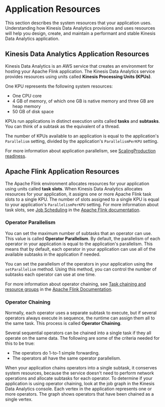 # Application Resources<a name="how-resources"></a>

This section describes the system resources that your application uses\. Understanding how Kinesis Data Analytics provisions and uses resources will help you design, create, and maintain a performant and stable Kinesis Data Analytics application\.

## Kinesis Data Analytics Application Resources<a name="how-resources-kda"></a>

Kinesis Data Analytics is an AWS service that creates an environment for hosting your Apache Flink application\. The Kinesis Data Analytics service provides resources using units called **Kinesis Processing Units \(KPUs\)**\.

One KPU represents the following system resources:
+ One CPU core
+ 4 GB of memory, of which one GB is native memory and three GB are heap memory
+ 50 GB of disk space

KPUs run applications in distinct execution units called **tasks** and **subtasks**\. You can think of a subtask as the equivalent of a thread\.

The number of KPUs available to an application is equal to the application's `Parallelism` setting, divided by the application's `ParallelismPerKPU` setting\. 

For more information about application parallelism, see [ScalingProduction readiness](how-scaling.md)\.

## Apache Flink Application Resources<a name="how-resources-flink"></a>

The Apache Flink environment allocates resources for your application using units called **task slots**\. When Kinesis Data Analytics allocates resources for your application, it assigns one or more Apache Flink task slots to a single KPU\. The number of slots assigned to a single KPU is equal to your application's `ParallelismPerKPU` setting\. For more information about task slots, see [ Job Scheduling](https://nightlies.apache.org/flink/flink-docs-release-1.15/internals/job_scheduling.html) in the [Apache Flink documentation](https://nightlies.apache.org/flink/flink-docs-release-1.15/)\.

### Operator Parallelism<a name="how-resources-flink-operatorparallelism"></a>

You can set the maximum number of subtasks that an operator can use\. This value is called **Operator Parallelism**\. By default, the parallelism of each operator in your application is equal to the application's parallelism\. This means that by default, each operator in your application can use all of the available subtasks in the application if needed\.

You can set the parallelism of the operators in your application using the `setParallelism` method\. Using this method, you can control the number of subtasks each operator can use at one time\.

For more information about operator chaining, see [ Task chaining and resource groups](https://nightlies.apache.org/flink/flink-docs-release-1.15/dev/stream/operators/#task-chaining-and-resource-groups) in the [Apache Flink Documentation](https://nightlies.apache.org/flink/flink-docs-release-1.15/)\.

### Operator Chaining<a name="how-resources-flink-operatorchaining"></a>

Normally, each operator uses a separate subtask to execute, but if several operators always execute in sequence, the runtime can assign them all to the same task\. This process is called **Operator Chaining**\.

Several sequential operators can be chained into a single task if they all operate on the same data\. The following are some of the criteria needed for this to be true:
+ The operators do 1\-to\-1 simple forwarding\.
+ The operators all have the same operator parallelism\.

When your application chains operators into a single subtask, it conserves system resources, because the service doesn't need to perform network operations and allocate subtasks for each operator\. To determine if your application is using operator chaining, look at the job graph in the Kinesis Data Analytics console\. Each vertex in the application represents one or more operators\. The graph shows operators that have been chained as a single vertex\.